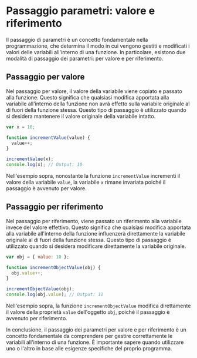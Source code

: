 # Passaggio parametri: valore e riferimento

Il passaggio di parametri è un concetto fondamentale nella programmazione, che determina il modo in cui vengono gestiti e modificati i valori delle variabili all'interno di una funzione. In particolare, esistono due modalità di passaggio dei parametri: per valore e per riferimento.

## Passaggio per valore

Nel passaggio per valore, il valore della variabile viene copiato e passato alla funzione. Questo significa che qualsiasi modifica apportata alla variabile all'interno della funzione non avrà effetto sulla variabile originale al di fuori della funzione stessa. Questo tipo di passaggio è utilizzato quando si desidera mantenere il valore originale della variabile intatto.

```javascript
var x = 10;

function incrementValue(value) {
  value++;
}

incrementValue(x);
console.log(x); // Output: 10
```

Nell'esempio sopra, nonostante la funzione `incrementValue` incrementi il valore della variabile `value`, la variabile `x` rimane invariata poiché il passaggio è avvenuto per valore.

## Passaggio per riferimento

Nel passaggio per riferimento, viene passato un riferimento alla variabile invece del valore effettivo. Questo significa che qualsiasi modifica apportata alla variabile all'interno della funzione influenzerà direttamente la variabile originale al di fuori della funzione stessa. Questo tipo di passaggio è utilizzato quando si desidera modificare direttamente la variabile originale.

```javascript
var obj = { value: 10 };

function incrementObjectValue(obj) {
  obj.value++;
}

incrementObjectValue(obj);
console.log(obj.value); // Output: 11
```

Nell'esempio sopra, la funzione `incrementObjectValue` modifica direttamente il valore della proprietà `value` dell'oggetto `obj`, poiché il passaggio è avvenuto per riferimento.

In conclusione, il passaggio dei parametri per valore e per riferimento è un concetto fondamentale da comprendere per gestire correttamente le variabili all'interno di una funzione. È importante sapere quando utilizzare uno o l'altro in base alle esigenze specifiche del proprio programma.